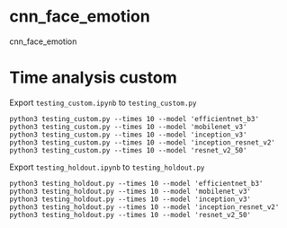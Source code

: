 # cnn_face_emotion
cnn_face_emotion


# Time analysis custom

Export `testing_custom.ipynb` to `testing_custom.py`

    python3 testing_custom.py --times 10 --model 'efficientnet_b3'
    python3 testing_custom.py --times 10 --model 'mobilenet_v3'
    python3 testing_custom.py --times 10 --model 'inception_v3'
    python3 testing_custom.py --times 10 --model 'inception_resnet_v2'
    python3 testing_custom.py --times 10 --model 'resnet_v2_50'

Export `testing_holdout.ipynb` to `testing_holdout.py`

    python3 testing_holdout.py --times 10 --model 'efficientnet_b3'
    python3 testing_holdout.py --times 10 --model 'mobilenet_v3'
    python3 testing_holdout.py --times 10 --model 'inception_v3'
    python3 testing_holdout.py --times 10 --model 'inception_resnet_v2'
    python3 testing_holdout.py --times 10 --model 'resnet_v2_50'

